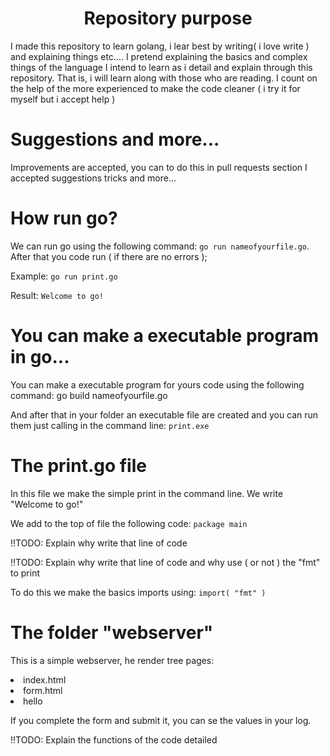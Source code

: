 

<h1 align="center">Repository purpose</h1>
I made this repository to learn golang, i lear best
by writing( i love write ) and explaining things etc....
I pretend explaining the basics and complex things of the  language 
I intend to learn as i detail and explain through this repository.
That is, i will learn along with those who are reading. I count on the help of the more 
experienced to make the code cleaner ( i try it for myself but i accept help )

# Suggestions and more...
Improvements are accepted, you can to do this in pull requests section
I accepted suggestions tricks and more...
# How run go?

We can run go using the following command: `go run nameofyourfile.go`.
After that you code run ( if there are no errors );

Example:
    `go run print.go`

Result:
        `Welcome to go!`


# You can make a executable program in go...

You can make a executable program for yours code using the
following command:
        go build nameofyourfile.go
    
And after that in your folder an executable file are created and you can run them
just calling in the command line:
        `print.exe`
        

# The print.go file

In this file we make the simple print in the command line.
We write "Welcome to go!"

We add to the top of file the following code:
    `package main`

!!TODO: Explain why write that line of code

!!TODO: Explain why write that line of code and why use ( or not ) the "fmt" to print


To do this we make the basics imports using:
    `import(
        "fmt"
    )`



# The folder "webserver"

This is a simple webserver, he render tree pages:

<li>
    index.html
</li>
<li>
    form.html
</li>
<li>
    hello
</li>

If you complete the form and submit it, you can se the values in your log.


!!TODO: Explain the functions of the code detailed
